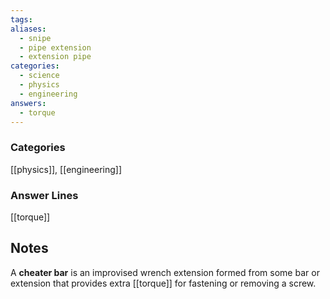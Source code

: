 ```yaml
---
tags:
aliases:
  - snipe
  - pipe extension
  - extension pipe
categories:
  - science
  - physics
  - engineering
answers:
  - torque
---
```

### Categories
[[physics]], [[engineering]]
### Answer Lines
[[torque]]
## Notes
A **cheater bar** is an improvised wrench extension formed from some bar or extension that provides extra [[torque]] for fastening or removing a screw.